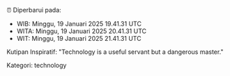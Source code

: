 ⏰ Diperbarui pada:
- WIB: Minggu, 19 Januari 2025 19.41.31 UTC
- WITA: Minggu, 19 Januari 2025 20.41.31 UTC
- WIT: Minggu, 19 Januari 2025 21.41.31 UTC

Kutipan Inspiratif:
"Technology is a useful servant but a dangerous master."


Kategori: technology

